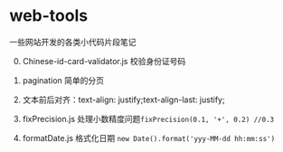 # web-tools
一些网站开发的各类小代码片段笔记

0. Chinese-id-card-validator.js 校验身份证号码

0. pagination 简单的分页

0. 文本前后对齐：text-align: justify;text-align-last: justify;

0. fixPrecision.js 处理小数精度问题`fixPrecision(0.1, '+', 0.2) //0.3`

0. formatDate.js 格式化日期 `new Date().format('yyy-MM-dd hh:mm:ss')`
